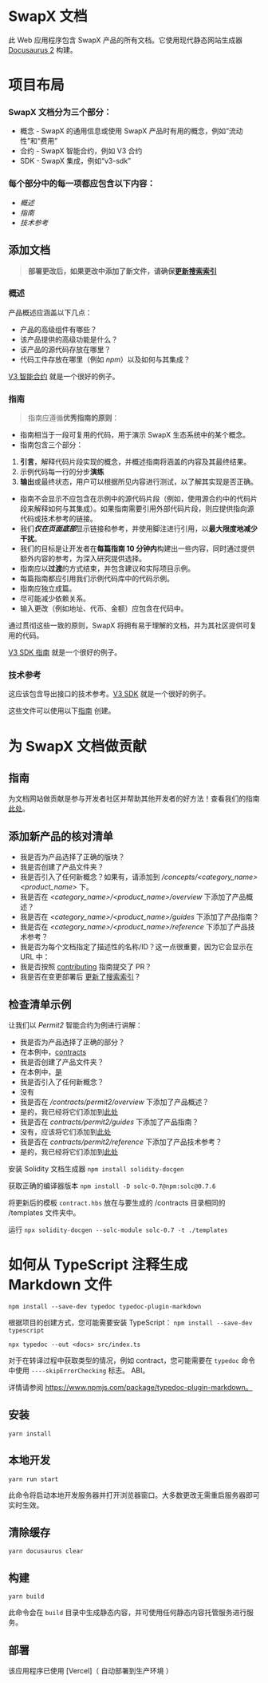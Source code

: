 # SwapX 文档

此 Web 应用程序包含 SwapX 产品的所有文档。它使用现代静态网站生成器 [Docusaurus 2](https://v2.docusaurus.io/) 构建。

# 项目布局

### SwapX 文档分为三个部分：
- 概念 - SwapX 的通用信息或使用 SwapX 产品时有用的概念，例如“流动性”和“费用”
- 合约 - SwapX 智能合约，例如 V3 合约
- SDK - SwapX 集成，例如“v3-sdk”

### 每个部分中的每一项都应包含以下内容：
- *概述*
- *指南*
- *技术参考*

## 添加文档

> **部署更改后，如果更改中添加了新文件，请确保[更新搜索索引](#how-to-update-search-indices-with-algolia)**
### 概述
产品概述应涵盖以下几点：

- 产品的高级组件有哪些？
- 该产品提供的高级功能是什么？
- 该产品的源代码存放在哪里？
- 代码工件存放在哪里（例如 *npm*）以及如何与其集成？

[V3 智能合约](./docs/contracts/swapx-v3/overview.md) 就是一个很好的例子。

### 指南
> 指南应遵循**优秀指南的原则**：
- 指南相当于一段可复用的代码，用于演示 SwapX 生态系统中的某个概念。
- 指南包含三个部分：
1. **引言**，解释代码片段实现的概念，并概述指南将涵盖的内容及其最终结果。
2. 示例代码每一行的分步**演练**
3. **输出**或最终状态，用户可以根据所见内容进行测试，以了解其实现是否正确。
- 指南不会显示不应包含在示例中的源代码片段（例如，使用源合约中的代码片段来解释如何与其集成）。如果指南需要引用外部代码片段，则应提供指向源代码或技术参考的链接。
- 我们***仅在页面底部***显示链接和参考，并使用脚注进行引用，以**最大限度地减少干扰**。
- 我们的目标是让开发者在**每篇指南 10 分钟内**构建出一些内容，同时通过提供额外内容的参考，为深入研究提供选择。
- 指南应以**过渡**的方式结束，并包含建议和实际项目示例。
- 每篇指南都应引用我们示例代码库中的代码示例。
- 指南应独立成篇。
- 尽可能减少依赖关系。
- 输入更改（例如地址、代币、金额）应包含在代码中。

通过贯彻这些一致的原则，SwapX 将拥有易于理解的文档，并为其社区提供可复用的代码。

[V3 SDK 指南](./docs/sdk/v3/guides/01-background.md) 就是一个很好的例子。

### 技术参考
这应该包含导出接口的技术参考。[V3 SDK](./docs/sdk/v3/reference/overview.md) 就是一个很好的例子。

这些文件可以使用以下[指南](#how-to-create-a-technical-reference) 创建。

# 为 SwapX 文档做贡献

## 指南
为文档网站做贡献是参与开发者社区并帮助其他开发者的好方法！查看我们的指南[此处](./CONTRIBUTING.md)。

## 添加新产品的核对清单

- 我是否为产品选择了正确的版块？
- 我是否创建了产品文件夹？
- 我是否引入了任何新概念？如果有，请添加到 */concepts/<category_name><product_name>* 下。
- 我是否在 *<category_name>/<product_name>/overview* 下添加了产品概述？
- 我是否在 *<category_name>/<product_name>/guides* 下添加了产品指南？
- 我是否在 *<category_name>/<product_name>/reference* 下添加了产品技术参考？
- 我是否为每个文档指定了描述性的名称/ID？这一点很重要，因为它会显示在 URL 中：
- 我是否按照 [contributing](./CONTRIBUTING.md) 指南提交了 PR？
- 我是否在变更部署后 [更新了搜索索引](#how-to-update-search-indices-with-algolia)？

## 检查清单示例

让我们以 *Permit2* 智能合约为例进行讲解：
- 我是否为产品选择了正确的部分？
- 在本例中，[contracts](./docs/contracts/)
- 我是否创建了产品文件夹？
- 在本例中，[是](./docs/contracts/permit2/)
- 我是否引入了任何新概念？
- 没有
- 我是否在 */contracts/permit2/overview* 下添加了产品概述？
- 是的，我已经将它们添加到[此处](./docs/contracts/permit2/overview.md)
- 我是否在 *contracts/permit2/guides* 下添加了产品指南？
- 没有，应该将它们添加到[此处](./docs/contracts/permit2/guides)
- 我是否在 *contracts/permit2/reference* 下添加了产品技术参考？
- 是的，我已经将它们添加到[此处](./docs/contract)

安装 Solidity 文档生成器
`npm install solidity-docgen`

获取正确的编译器版本
`npm install -D solc-0.7@npm:solc@0.7.6`

将更新后的模板 `contract.hbs` 放在与要生成的 /contracts 目录相同的 /templates 文件夹中。

运行 `npx solidity-docgen --solc-module solc-0.7 -t ./templates`

# 如何从 TypeScript 注释生成 Markdown 文件

`npm install --save-dev typedoc typedoc-plugin-markdown`

根据项目的创建方式，您可能需要安装 TypeScript：
`npm install --save-dev typescript`

`npx typedoc --out <docs> src/index.ts`

对于在转译过程中获取类型的情况，例如 contract，您可能需要在 `typedoc` 命令中使用 `----skipErrorChecking` 标志。 ABI。

详情请参阅 https://www.npmjs.com/package/typedoc-plugin-markdown。

## 安装

```console
yarn install
```

## 本地开发

```console
yarn run start
```

此命令将启动本地开发服务器并打开浏览器窗口。大多数更改无需重启服务器即可实时生效。

## 清除缓存

```控制台
yarn docusaurus clear
```

## 构建

```控制台
yarn build
```

此命令会在 `build` 目录中生成静态内容，并可使用任何静态内容托管服务进行服务。

## 部署
该应用程序已使用 [Vercel]（ 自动部署到生产环境 ）